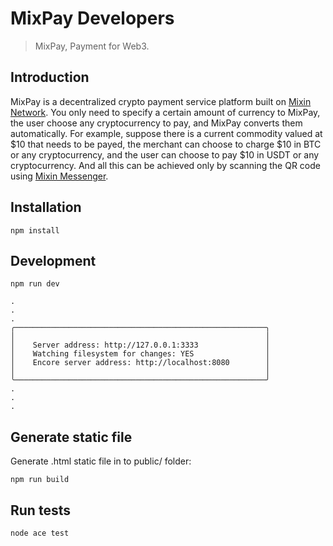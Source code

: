 # MixPay Developers

> MixPay, Payment for Web3.

## Introduction

MixPay is a decentralized crypto payment service platform built on [Mixin Network](https://developers.mixin.one/docs/introduction). You only need to specify a certain amount of currency to MixPay, the user choose any cryptocurrency to pay, and MixPay converts them automatically. For example, suppose there is a current commodity valued at $10 that needs to be payed, the merchant can choose to charge $10 in BTC or any cryptocurrency, and the user can choose to pay $10 in USDT or any cryptocurrency. And all this can be achieved only by scanning the QR code using  [Mixin Messenger](https://mixin.one/messenger). 


## Installation

```
npm install
```

## Development


```
npm run dev

.
.
.
╭────────────────────────────────────────────────────────╮
│                                                        │
│    Server address: http://127.0.0.1:3333               │
│    Watching filesystem for changes: YES                │
│    Encore server address: http://localhost:8080        │
│                                                        │
╰────────────────────────────────────────────────────────╯
.
.
.

```

## Generate static file

Generate .html static file in to public/ folder:


```
npm run build
```


## Run tests


```
node ace test
```
